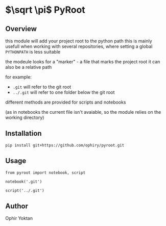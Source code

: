 # $\sqrt \pi$ PyRoot

## Overview
this module will add your project root to the python path
this is mainly usefull when working with several repositories, where setting a global `PYTHONPATH` is less suitable

the modeule looks for a "marker" - a file that marks the project root
it can also be a relative path 

for example:
* `.git` will refer to the git root
* `../.git` will refer to one folder below the git root

different methods are provided for scripts and notebooks 

(as in notebooks the current file isn't avaiable, so the module relies on the working directory)

## Installation

`pip install git+https://github.com/ophiry/pyroot.git`


## Usage

```
from pyroot import notebook, script

notebook('.git')

script('../.git')
```

## Author
Ophir Yoktan
